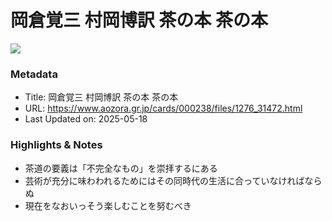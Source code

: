 # 岡倉覚三 村岡博訳 茶の本 茶の本

![](https://glasp.co/images/ogps/thumbnail_empty.jpeg)

### Metadata

- Title: 岡倉覚三 村岡博訳 茶の本 茶の本
- URL: https://www.aozora.gr.jp/cards/000238/files/1276_31472.html
- Last Updated on: 2025-05-18



### Highlights & Notes

- 茶道の要義は「不完全なもの」を崇拝するにある
- 芸術が充分に味わわれるためにはその同時代の生活に合っていなければならぬ
- 現在をなおいっそう楽しむことを努むべき
